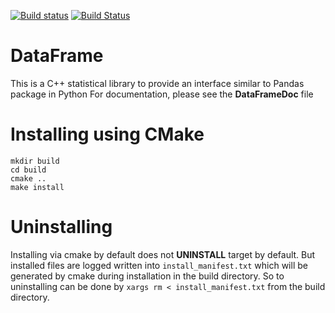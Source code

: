 [![Build status](https://ci.appveyor.com/api/projects/status/hjw01qui3bvxs8yi?svg=true)](https://ci.appveyor.com/project/justinjk007/dataframe)
[![Build Status](https://travis-ci.org/justinjk007/DataFrame.svg?branch=master)](https://travis-ci.org/justinjk007/DataFrame)

# DataFrame
This is a C++ statistical library to provide an interface similar to Pandas package in Python
For documentation, please see the **DataFrameDoc** file


# Installing using CMake
```
mkdir build
cd build
cmake ..
make install
```

# Uninstalling
 Installing via cmake by default does not **UNINSTALL** target by default. But installed files are
 logged written into `install_manifest.txt` which will be generated by cmake during installation in
 the build directory. So to uninstalling can be done by `xargs rm < install_manifest.txt` from the
 build directory.
